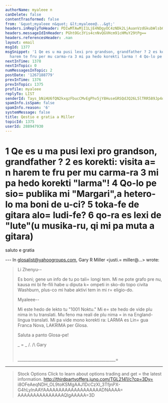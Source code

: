 ```yaml
---
authorName: myaleee n
canDelete: false
contentTrasformed: false
from: '&quot;myaleee n&quot; &lt;myaleee@...&gt;'
headers.inReplyToHeader: PDIwMTAwMjI1LjE4NDgyOC4zNDk2LjAuanVzdGkubWlsbGVyQGp1bm8uY29tPg==
headers.messageIdInHeader: PGhtOGc3Yis4cnNvQGVHcm91cHMuY29tPg==
headers.referencesHeader: .nan
layout: email
msgId: 1377
msgSnippet: '1 Qe es u ma pusi lexi pro grandson, grandfather ? 2 es korekti: visita  an
  harem te fru per mu carma-ra 3 mi pa hedo korekti larma ! 4 Qo-lo pe sio publika'
nextInTime: 1378
nextInTopic: 0
numMessagesInTopic: 2
postDate: '1267188779'
prevInTime: 1376
prevInTopic: 1375
profile: myaleee
replyTo: LIST
senderId: Tays_bNiHU6fQN2kxqzFbucCMvEgPhv5jY8HuseGRSQdJQ26L5lTRR589Jp4ql3tHaCNpGiMYNwXBfPO7qa91N202BxdRQ
spamInfo.isSpam: false
spamInfo.reason: '6'
systemMessage: false
title: Qestio e gratia a Miller
topicId: 1375
userId: 288947930
---
```



1 Qe es u ma pusi lexi pro grandson, grandfather ?
2 es korekti: visita  a=
n harem te fru per mu carma-ra
3 mi pa hedo korekti "larma"!
4 Qo-lo pe sio=
 publika mi "Margari",a hetero-lo  ma boni de u-ci?
5 toka-fe de gitara alo=
 ludi-fe?
6 qo-ra es lexi de "lute"(u musika-ru, qi mi pa muta   a gitara)
=

saluto e gratia 


--- In glosalist@yahoogroups.com, Gary R Miller <justi.=
miller@...> wrote:
>
> Li Zhenyu--
> 
> Es boni; gene un info de tu po tali=
 longi tem.  Mi ne pote grafo pre nu,
> kausa mi bi fe-fili habe u diputa k=
ompeti in sko-do topo civita Washburn,
> plus-co mi habe aktivi tem in mi r=
eligio-do.
> 
> Myaleee--
> 
> Mi este hedo de lekto tu "1001 Noktu."  Mi e=
ste hedo de vide plu nima in
> tu translati.  Mu feno ma reali de plu nima =
in na England-lingua
> translati.  Mi pa vide mono korekti ra: LARMA es Lin=
gua Franca Nova,
> LAKRIMA per Glosa.
> 
> Saluta a panto Glosa-pe!
> 
> _ =
_
> /.
> /\   Gary
> ##
> _________________________________________________=
___________
> Stock Options
> Click to learn about options trading and get =
the latest information.
> http://thirdpartyoffers.juno.com/TGL2141/c?cp=3Dy=
i8OFeAeqNDH_OL9toKSMgAAJ1DcCzXl_3TfjnPX-G4hLylnAAYAAAAAAAAAAAAAAAAAAADNAAAA=
AAAAAAAAAAAAAAAQlgAAAAA=3D
>



